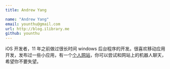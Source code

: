 ```yaml
---
title: Andrew Yang

name: "Andrew Yang"
email: younthu@gmail.com
url: http://blog.ilibrary.me
github: younthu
---
```


iOS 开发者，11 年之前做过很长时间 windows 后台程序的开发。很喜欢移动应用开发，发布过一些小应用，有一个[个人网站](http://blog.ilibrary.me)，你可以尝试和网站上的机器人聊天，希望你不要失望。
